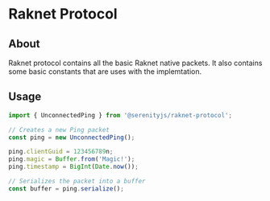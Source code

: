 # Raknet Protocol

## About

Raknet protocol contains all the basic Raknet native packets. It also contains some basic constants that are uses with the implemtation.

## Usage

```ts
import { UnconnectedPing } from '@serenityjs/raknet-protocol';

// Creates a new Ping packet
const ping = new UnconnectedPing();

ping.clientGuid = 123456789n;
ping.magic = Buffer.from('Magic!');
ping.timestamp = BigInt(Date.now());

// Serializes the packet into a buffer
const buffer = ping.serialize();
```
